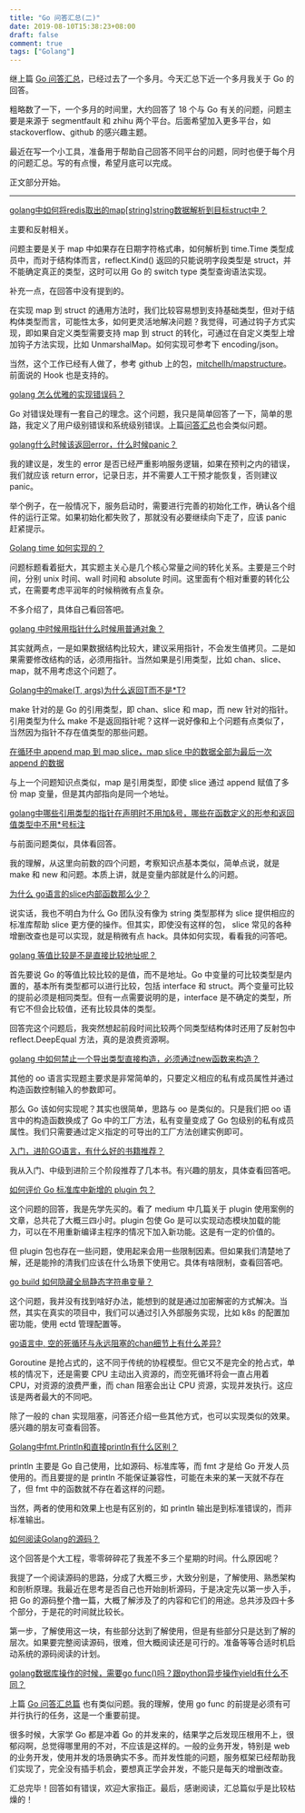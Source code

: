 ```yaml
---
title: "Go 问答汇总(二)"
date: 2019-08-10T15:38:23+08:00
draft: false
comment: true
tags: ["Golang"]
---
```


继上篇 [Go 问答汇总](https://www.poloxue.com/posts/2019-07-22-zhihu-go-part1/)，已经过去了一个多月。今天汇总下近一个多月我关于 Go 的回答。

粗略数了一下，一个多月的时间里，大约回答了 18 个与 Go 有关的问题，问题主要是来源于 segmentfault 和 zhihu 两个平台。后面希望加入更多平台，如 stackoverflow、github 的感兴趣主题。

最近在写一个小工具，准备用于帮助自己回答不同平台的问题，同时也便于每个月的问题汇总。写的有点慢，希望月底可以完成。

正文部分开始。

---

[golang中如何将redis取出的map[string]string数据解析到目标struct中？](https://www.zhihu.com/question/332744634/answer/736204517)

主要和反射相关。

问题主要是关于 map 中如果存在日期字符格式串，如何解析到 time.Time 类型成员中，而对于结构体而言，reflect.Kind() 返回的只能说明字段类型是 struct，并不能确定真正的类型，这时可以用 Go 的 switch type 类型查询语法实现。

补充一点，在回答中没有提到的。

在实现 map 到 struct 的通用方法时，我们比较容易想到支持基础类型，但对于结构体类型而言，可能性太多，如何更灵活地解决问题？我觉得，可通过钩子方式实现，即如果自定义类型需要支持 map 到 struct 的转化，可通过在自定义类型上增加钩子方法实现，比如 UnmarshalMap。如何实现可参考下 encoding/json。

当然，这个工作已经有人做了，参考 github 上的包，[mitchellh/mapstructure](https://github.com/mitchellh/mapstructure)。前面说的 Hook 也是支持的。

[golang 怎么优雅的实现错误码？](https://segmentfault.com/q/1010000019676525/a-1020000019948975)

Go 对错误处理有一套自己的理念。这个问题，我只是简单回答了一下，简单的思路，我定义了用户级别错误和系统级别错误。上篇[问答汇总](https://zhuanlan.zhihu.com/p/71659098)也会类似问题。

[golang什么时候该返回error，什么时候panic？](https://segmentfault.com/q/1010000020000806/a-1020000020006211)

我的建议是，发生的 error 是否已经严重影响服务逻辑，如果在预判之内的错误，我们就应该 return error，记录日志，并不需要人工干预才能恢复，否则建议 panic。

举个例子，在一般情况下，服务启动时，需要进行完善的初始化工作，确认各个组件的运行正常。如果初始化都失败了，那就没有必要继续向下走了，应该 panic 赶紧提示。

[Golang time 如何实现的？](https://www.zhihu.com/question/320347209/answer/736754990)

问题标题看着挺大，其实题主关心是几个核心常量之间的转化关系。主要是三个时间，分别 unix 时间、wall 时间和 absolute 时间。这里面有个相对重要的转化公式，在需要考虑平润年的时候稍微有点复杂。

不多介绍了，具体自己看回答吧。

[golang 中时候用指针什么时候用普通对象？](https://segmentfault.com/q/1010000019708895/a-1020000019911459)

其实就两点，一是如果数据结构比较大，建议采用指针，不会发生值拷贝。二是如果需要修改结构的话，必须用指针。当然如果是引用类型，比如 chan、slice、 map，就不用考虑这个问题了。

[Golang中的make(T, args)为什么返回T而不是*T?](https://www.zhihu.com/question/312356800/answer/739572672)

make 针对的是 Go 的引用类型，即 chan、slice 和 map，而 new 针对的指针。引用类型为什么 make 不是返回指针呢？这样一说好像和上个问题有点类似了，当然因为指针不存在值类型的那些问题。

[在循环中 append map 到 map slice，map slice 中的数据全部为最后一次 append 的数据](https://segmentfault.com/q/1010000019881129/a-1020000019949131)

与上一个问题知识点类似，map 是引用类型，即使 slice 通过 append 赋值了多份 map 变量，但是其内部指向是同一个地址。

[golang中哪些引用类型的指针在声明时不用加&号，哪些在函数定义的形参和返回值类型中不用*号标注](https://segmentfault.com/q/1010000019965306/a-1020000019996800)

与前面问题类似，具体看回答。

我的理解，从这里向前数的四个问题，考察知识点基本类似，简单点说，就是 make 和 new 和问题。本质上讲，就是变量内部就是什么的问题。

[为什么 go语言的slice内部函数那么少？](https://segmentfault.com/q/1010000019341665/a-1020000019911483)

说实话，我也不明白为什么 Go 团队没有像为 string 类型那样为 slice 提供相应的标准库帮助 slice 更方便的操作。但其实，即使没有这样的包， slice 常见的各种增删改查也是可以实现，就是稍微有点 hack。具体如何实现，看看我的问答吧。

[golang 等值比较是不是直接比较地址呢？](https://segmentfault.com/q/1010000019940462/a-1020000019941598)

首先要说 Go 的等值比较比较的是值，而不是地址。Go 中变量的可比较类型是内置的，基本所有类型都可以进行比较，包括 interface 和 struct。两个变量可比较的提前必须是相同类型。但有一点需要说明的是，interface 是不确定的类型，所有它不但会比较值，还有比较具体的类型。 

回答完这个问题后，我突然想起前段时间比较两个同类型结构体时还用了反射包中 reflect.DeepEqual 方法，真的是浪费资源啊。

[golang 中如何禁止一个导出类型直接构造，必须通过new函数来构造？](https://www.zhihu.com/question/333771024/answer/741498087)

其他的 oo 语言实现题主要求是非常简单的，只要定义相应的私有成员属性并通过构造函数控制输入的参数即可。

那么 Go 该如何实现呢？其实也很简单，思路与 oo 是类似的。只是我们把 oo 语言中的构造函数换成了 Go 中的工厂方法，私有变量变成了 Go 包级别的私有成员属性。我们只需要通过定义指定的可导出的工厂方法创建实例即可。

[入门，进阶GO语言，有什么好的书籍推荐？](https://www.zhihu.com/question/333677492/answer/743612095)

我从入门、中级到进阶三个阶段推荐了几本书。有兴趣的朋友，具体查看回答吧。

[如何评价 Go 标准库中新增的 plugin 包？](https://www.zhihu.com/question/51650593/answer/747619907)

这个问题的回答，我是先学先买的。看了 medium 中几篇关于 plugin 使用案例的文章，总共花了大概三四小时。plugin 包使 Go 是可以实现动态模块加载的能力，可以在不用重新编译主程序的情况下加入新功能。这是有一定的价值的。

但 plugin 包也存在一些问题，使用起来会用一些限制因素。但如果我们清楚地了解，还是能拎的清我们应该在什么场景下使用它。具体有啥限制，查看回答吧。

[go build 如何隐藏全局静态字符串变量？](https://segmentfault.com/q/1010000019941363/a-1020000019955654)

这个问题，我并没有找到啥好办法，能想到的就是通过加密解密的方式解决。当然，其实在真实的项目中，我们可以通过引入外部服务实现，比如 k8s 的配置加密功能，使用 ectd 管理配置等。

[go语言中, 空的死循环与永远阻塞的chan细节上有什么差异?](https://www.zhihu.com/question/39766078/answer/748425459)

Goroutine 是抢占式的，这不同于传统的协程模型。但它又不是完全的抢占式，单核的情况下，还是需要 CPU 主动出入资源的，而空死循环将会一直占用着 CPU，对资源的浪费严重，而 chan 阻塞会出让 CPU 资源，实现并发执行。这应该是两者最大的不同吧。

除了一般的 chan 实现阻塞，问答还介绍一些其他方式，也可以实现类似的效果。感兴趣的朋友可查看回答。

[Golang中fmt.Println和直接println有什么区别？](https://www.zhihu.com/question/335186436/answer/750846252)

println 主要是 Go 自己使用，比如源码、标准库等，而 fmt 才是给 Go 开发人员使用的。而且要提的是 println 不能保证兼容性，可能在未来的某一天就不存在了，但 fmt 中的函数就不存在着这样的问题。

当然，两者的使用和效果上也是有区别的，如 println 输出是到标准错误的，而非标准输出。

[如何阅读Golang的源码？](https://www.zhihu.com/question/327615791/answer/756625130)

这个回答是个大工程，零零碎碎花了我差不多三个星期的时间。什么原因呢？

我提了一个阅读源码的思路，分成了大概三步，大致分别是，了解使用、熟悉架构和剖析原理。我最近在思考是否自己也开始剖析源码，于是决定先以第一步入手，把 Go 的源码整个撸一篇，大概了解涉及了的内容和它们的用途。总共涉及四十多个部分，于是花的时间就比较长。

第一步，了解使用这一块，有些部分达到了解使用，但是有些部分只是达到了解的层次。如果要完整阅读源码，很难，但大概阅读还是可行的。准备等等合适时机启动系统的源码阅读的计划。


[golang数据库操作的时候，需要go func()吗？跟python异步操作yield有什么不同？](https://www.zhihu.com/question/339444132/answer/782537354)

上篇 [Go 问答汇总篇](https://zhuanlan.zhihu.com/p/71659098) 也有类似问题。我的理解，使用 go func 的前提是必须有可并行执行的任务，这是一个重要前提。 

很多时候，大家学 Go 都是冲着 Go 的并发来的，结果学之后发现压根用不上，很郁闷啊，总觉得哪里用的不对，不应该是这样的。一般的业务开发，特别是 web 的业务开发，使用并发的场景确实不多。而并发性能的问题，服务框架已经帮助我们实现了，完全没有插手机会，要想真正学会并发，不能只是每天的增删改查。

汇总完毕！回答如有错误，欢迎大家指正。最后，感谢阅读，汇总篇似乎是比较枯燥的！

